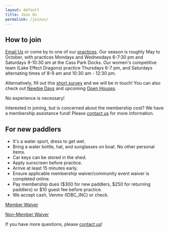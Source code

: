 ```yaml
---
layout: default
title: Join Us
permalink: /joinus/
---
```


## How to join
[Email Us](mailto:hello@ithacadragonboat.net) or come by to one of our [practices](/practices/). Our season is roughly May to October, with practices Mondays and Wednesdays 6-7:30 pm and Saturdays 9-10:30 am at the Cass Park Docks. Our women's competitive team (Lake Effect Dragons) practice Thursdays 6-7 pm, and Saturdays alternating times of 8-9 am and 10:30 am - 12:30 pm.

Alternatively, fill out this [short survey](https://forms.gle/kwpoqoyULu5J2dLz5) and we will be in touch! 
You can also check out [Newbie Days](/newbiedays/) and upcoming [Open Houses](/openhouse/).

No experience is necessary!

Interested in joining, but is concerned about the membership cost? We have a membership assistance fund! Please [contact us](/contact_us/) for more information.

## For new paddlers
- It's a water sport, dress to get wet.  
- Bring a water bottle, hat, and sunglasses on boat. No other personal items.
- Car keys can be stored in the shed.
- Apply sunscreen before practice.
- Arrive at least 15 minutes early.
- Ensure applicable membership waiver/community event waiver is completed online.
- Pay membership dues ($300 for new paddlers, $250 for returning paddlers) or $10 guest fee before practice.
- We accept cash, Venmo (IDBC_INC) or check.  

[Member Waiver](https://docs.google.com/forms/d/e/1FAIpQLSfVA59rJRIFjxIg1vsD3L76E-4eP_cOuxH30N4r0W_H269dDg/viewform)

[Non-Member Waiver](https://docs.google.com/forms/d/e/1FAIpQLSck8b_lg0yNpbjTjdn5q5MSzNZW_rW3PDeylLjhIunQQOqoAA/viewform)

If you have more questions, please [contact us](/contact_us/)!
